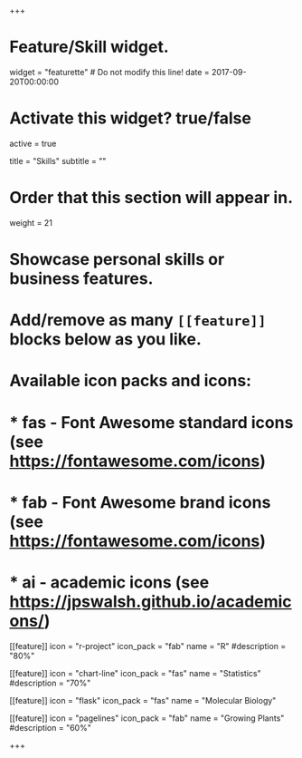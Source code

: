 +++
# Feature/Skill widget.
widget = "featurette"  # Do not modify this line!
date = 2017-09-20T00:00:00

# Activate this widget? true/false
active = true

title = "Skills"
subtitle = ""

# Order that this section will appear in.
weight = 21

# Showcase personal skills or business features.
# 
# Add/remove as many `[[feature]]` blocks below as you like.
# 
# Available icon packs and icons:
# * fas - Font Awesome standard icons (see https://fontawesome.com/icons)
# * fab - Font Awesome brand icons (see https://fontawesome.com/icons)
# * ai - academic icons (see https://jpswalsh.github.io/academicons/)

[[feature]]
  icon = "r-project"
  icon_pack = "fab"
  name = "R"
  #description = "80%"
  
[[feature]]
  icon = "chart-line"
  icon_pack = "fas"
  name = "Statistics"
  #description = "70%"  
  
[[feature]]
  icon = "flask"
  icon_pack = "fas"
  name = "Molecular Biology"
  
[[feature]]
  icon = "pagelines"
  icon_pack = "fab"
  name = "Growing Plants"
  #description = "60%"

+++
